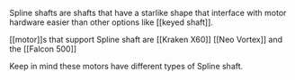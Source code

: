 Spline shafts are shafts that have a starlike shape that interface with motor hardware easier than other options like [[keyed shaft]].

[[motor]]s that support Spline shaft are [[Kraken X60]] [[Neo Vortex]] and the [[Falcon 500]]

Keep in mind these motors have different types of Spline shaft.